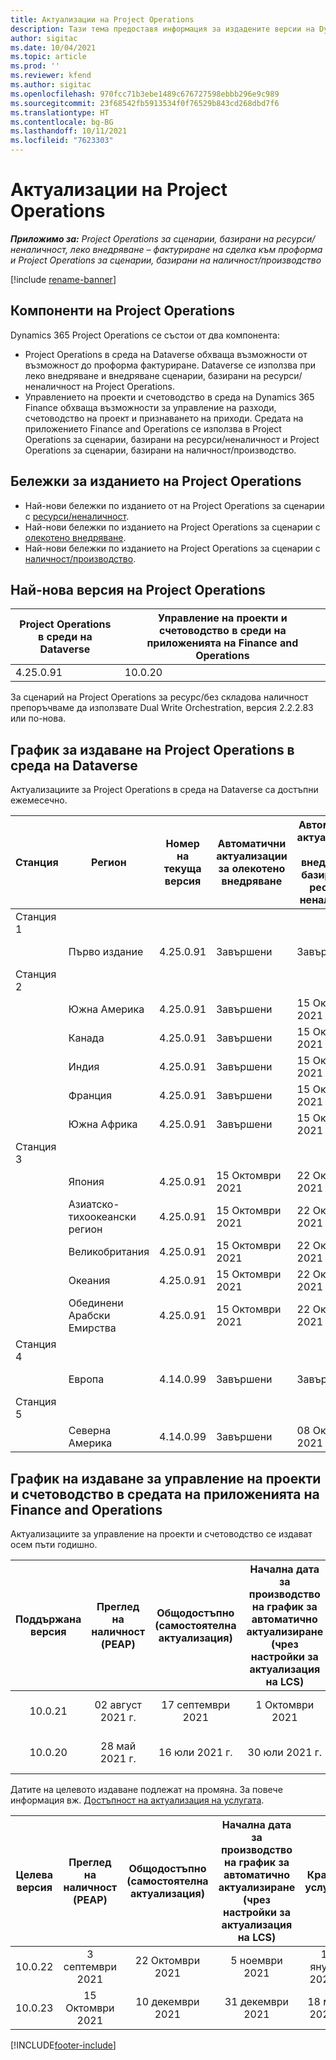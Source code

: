 ```yaml
---
title: Актуализации на Project Operations
description: Тази тема предоставя информация за издадените версии на Dynamics 365 Project Operations.
author: sigitac
ms.date: 10/04/2021
ms.topic: article
ms.prod: ''
ms.reviewer: kfend
ms.author: sigitac
ms.openlocfilehash: 970fcc71b3ebe1489c676727598ebbb296e9c989
ms.sourcegitcommit: 23f68542fb5913534f0f76529b843cd268dbd7f6
ms.translationtype: HT
ms.contentlocale: bg-BG
ms.lasthandoff: 10/11/2021
ms.locfileid: "7623303"
---
```

# <a name="project-operations-updates"></a>Актуализации на Project Operations

_**Приложимо за:** Project Operations за сценарии, базирани на ресурси/неналичност, леко внедряване – фактуриране на сделка към проформа и Project Operations за сценарии, базирани на наличност/производство_

[!include [rename-banner](~/includes/cc-data-platform-banner.md)]

## <a name="project-operations-components"></a>Компоненти на Project Operations

Dynamics 365 Project Operations се състои от два компонента:

- Project Operations в среда на Dataverse обхваща възможности от възможност до проформа фактуриране. Dataverse се използва при леко внедряване и внедряване сценарии, базирани на ресурси/неналичност на Project Operations.
- Управлението на проекти и счетоводство в среда на Dynamics 365 Finance обхваща възможности за управление на разходи, счетоводство на проект и признаването на приходи. Средата на приложението Finance and Operations се използва в Project Operations за сценарии, базирани на ресурси/неналичност и Project Operations за сценарии, базирани на наличност/производство.

## <a name="project-operations-release-notes"></a>Бележки за изданието на Project Operations
- Най-нови бележки по изданието от на Project Operations за сценарии с [ресурси/неналичност](whats-new-oct-2021-resource-based.md).
- Най-нови бележки по изданието на Project Operations за сценарии с [олекотено внедряване](../pro/whats-new/whats-new-oct-2021-lite.md).
- Най-нови бележки по изданието на Project Operations за сценарии с [наличност/производство](../prod-pma/whats-new/whats-new-jul-2021-stocked.md).

## <a name="project-operations-latest-version"></a>Най-нова версия на Project Operations

| Project Operations в среди на Dataverse | Управление на проекти и счетоводство в среди на приложенията на Finance and Operations | 
| --- | --- |
| 4.25.0.91 | 10.0.20 |

За сценарий на Project Operations за ресурс/без складова наличност препоръчваме да използвате Dual Write Orchestration, версия 2.2.2.83 или по-нова.

## <a name="release-schedule-for-project-operations-on-dataverse-environment"></a>График за издаване на Project Operations в среда на Dataverse

Актуализациите за Project Operations в среда на Dataverse са достъпни ежемесечно. 

| Станция | Регион | Номер на текуща версия | Автоматични актуализации за олекотено внедряване | Автоматични актуализации за внедряване, базирано на ресурси/неналичност | Номер на следваща версия | Общодостъпна следваща версия |
|-----------|-----------------------|-----------------|--------------------|---------------------|---------------------|---------------------|
| Станция 1 |   &nbsp;              |    &nbsp;       | &nbsp;             |      &nbsp;         |      &nbsp;         |      &nbsp;         |
|   &nbsp;  | Първо издание         |  4.25.0.91      | Завършени           | Завършени            | TBD                 | 29 Октомври 2021    |
| Станция 2 |   &nbsp;              |    &nbsp;       | &nbsp;             |      &nbsp;         |      &nbsp;         |      &nbsp;         |
|   &nbsp;  | Южна Америка         |  4.25.0.91      | Завършени           | 15 Октомври 2021    | TBD                 | 29 Октомври 2021    |
|   &nbsp;  | Канада                |  4.25.0.91      | Завършени           | 15 Октомври 2021    | TBD                 | 29 Октомври 2021    |
|   &nbsp;  | Индия                 |  4.25.0.91      | Завършени           | 15 Октомври 2021    | TBD                 | 29 Октомври 2021    |
|   &nbsp;  | Франция                |  4.25.0.91      | Завършени           | 15 Октомври 2021    | TBD                 | 29 Октомври 2021    |
|   &nbsp;  | Южна Африка          |  4.25.0.91      | Завършени           | 15 Октомври 2021    | TBD                 | 29 Октомври 2021    |
| Станция 3 |      &nbsp;           |     &nbsp;      |     &nbsp;         |      &nbsp;         |      &nbsp;         |      &nbsp;         |
|   &nbsp;  | Япония                 |  4.25.0.91      | 15 Октомври 2021   | 22 Октомври 2021    | TBD                 | 05 ноември 2021   |
|   &nbsp;  | Азиатско-тихоокеански регион          |  4.25.0.91      | 15 Октомври 2021   | 22 Октомври 2021    | TBD                 | 05 ноември 2021   |
|   &nbsp;  | Великобритания         |  4.25.0.91      | 15 Октомври 2021   | 22 Октомври 2021    | TBD                 | 05 ноември 2021   |
|   &nbsp;  | Океания               |  4.25.0.91      | 15 Октомври 2021   | 22 Октомври 2021    | TBD                 | 05 ноември 2021   |
|   &nbsp;  | Обединени Арабски Емирства  |  4.25.0.91      | 15 Октомври 2021   | 22 Октомври 2021    | TBD                 | 05 ноември 2021   |
| Станция 4 |     &nbsp;            |     &nbsp;      |     &nbsp;         |      &nbsp;         |      &nbsp;         |      &nbsp;         |
|   &nbsp;  | Европа                |  4.14.0.99      | Завършени           | Завършени            | 4.25.0.91           | 15 Октомври 2021    |
| Станция 5 |     &nbsp;            |     &nbsp;      |     &nbsp;         |      &nbsp;         |      &nbsp;         |      &nbsp;         |
|   &nbsp;  | Северна Америка         |  4.14.0.99      | Завършени           | 08 Октомври 2021    | 4.25.0.91           | 22 Октомври 2021    |


## <a name="release-schedule-for-project-management-and-accounting-in-the-finance-and-operations-apps-environment"></a>График на издаване за управление на проекти и счетоводство в средата на приложенията на Finance and Operations

Актуализациите за управление на проекти и счетоводство се издават осем пъти годишно.

|Поддържана версия| Преглед на наличност (PEAP) | Общодостъпно (самостоятелна актуализация) | Начална дата за производство на график за автоматично актуализиране (чрез настройки за актуализация на LCS) |   Край на услугата   |
|:---------------:|:---------------------------:|:---------------------------------:|:--------------------------------------------------------------------:|:------------------:|
|    10.0.21      |         02 август 2021 г.     |           17 септември 2021      |                             1 Октомври 2021                          |  10 декември 2021 |
|    10.0.20      |         28 май 2021 г.        |           16 юли 2021 г.           |                             30 юли 2021 г.                            |  22 Октомври 2021  |

Датите на целевото издаване подлежат на промяна. За повече информация вж. [Достъпност на актуализация на услугата](/dynamics365/fin-ops-core/fin-ops/get-started/public-preview-releases?toc=%2fdynamics365%2ffinance%2ftoc.json).

|Целева версия | Преглед на наличност (PEAP) | Общодостъпно (самостоятелна актуализация) | Начална дата за производство на график за автоматично актуализиране (чрез настройки за актуализация на LCS) |   Край на услугата   |
|:---------------:|:---------------------------:|:---------------------------------:|:--------------------------------------------------------------------:|:------------------:|
|     10.0.22     |      3 септември 2021      |          22 Октомври 2021         |                           5 ноември 2021                           |  14 януари 2022 г.  |
|     10.0.23     |      15 Октомври 2021       |        10 декември 2021          |                          31 декември 2021                           | 18 март 2022 г.     |

[!INCLUDE[footer-include](../includes/footer-banner.md)]
